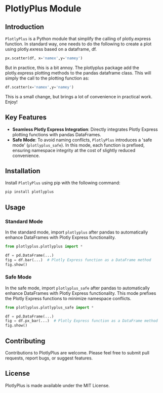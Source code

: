 # PlotlyPlus Module

## Introduction
`PlotlyPlus` is a Python module that simplify the calling of plotly.express function. In standard way, one needs to do the following to create a plot using plotly.exress based on a dataframe, df. 

```python
px.scatter(df, x='namex',y='namey')
```
But in practice, this is a bit annoy. The plotlyplus package add the plotly.express plotting methods to the pandas dataframe class. This will simply the call to the plotting function as:

```python
df.scatter(x='namex',y='namey')
```
This is a small change, but brings a lot of convenience in practical work. Enjoy!

## Key Features
- **Seamless Plotly Express Integration**: Directly integrates Plotly Express plotting functions with pandas DataFrames.
- **Safe Mode**: To avoid naming conflicts, `PlotlyPlus` introduces a 'safe mode' (`plotlyplus_safe`). In this mode, each function is prefixed, ensuring namespace integrity at the cost of slightly reduced convenience.

## Installation
Install `PlotlyPlus` using pip with the following command:
```bash
pip install plotlyplus
```

## Usage

### Standard Mode
In the standard mode, import `plotlyplus` after pandas to automatically enhance DataFrames with Plotly Express functionality.


```python
from plotlyplus.plotlyplus import *

df = pd.DataFrame(...)
fig = df.bar(...)  # Plotly Express function as a DataFrame method
fig.show()
```

### Safe Mode
In the safe mode, import `plotlyplus_safe` after pandas to automatically enhance DataFrames with Plotly Express functionality. This mode prefixes the Plotly Express functions to minimize namespace conflicts.

```python
from plotlyplus.plotlyplus_safe import *

df = pd.DataFrame(...)
fig = df.px_bar(...)  # Plotly Express function as a DataFrame method
fig.show()
```

## Contributing

Contributions to PlotlyPlus are welcome. Please feel free to submit pull requests, report bugs, or suggest features.


## License

PlotlyPlus is made available under the MIT License.
